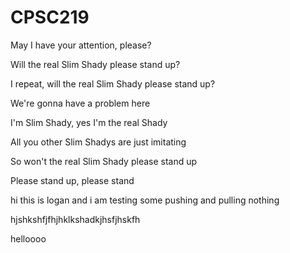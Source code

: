# CPSC219
May I have your attention, please?

Will the real Slim Shady please stand up?

I repeat, will the real Slim Shady please stand up?

We're gonna have a problem here

I'm Slim Shady, yes I'm the real Shady

All you other Slim Shadys are just imitating

So won't the real Slim Shady please stand up

Please stand up, please stand 

hi this is logan and i am testing some pushing and pulling
nothing


hjshkshfjfhjhklkshadkjhsfjhskfh

helloooo
